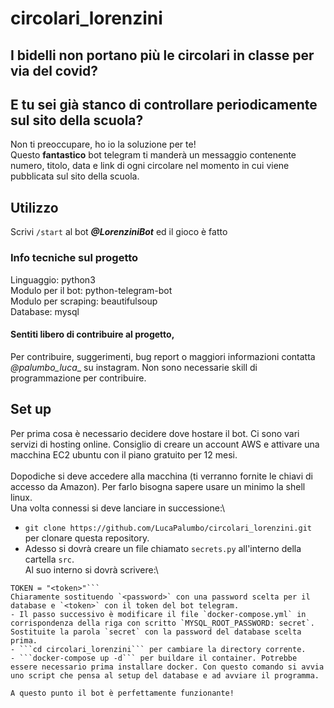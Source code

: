 # circolari_lorenzini
## I bidelli non portano più le circolari in classe per via del covid?
## E tu sei già stanco di controllare periodicamente sul sito della scuola?
Non ti preoccupare, ho io la soluzione per te!\
Questo **fantastico** bot telegram ti manderà un messaggio contenente numero, titolo, data e link di ogni circolare nel momento in cui viene pubblicata sul sito della scuola.

## Utilizzo
Scrivi ```/start``` al bot **_@LorenziniBot_** ed il gioco è fatto

### Info tecniche sul progetto
Linguaggio: python3\
Modulo per il bot: python-telegram-bot\
Modulo per scraping: beautifulsoup\
Database: mysql

#### Sentiti libero di contribuire al progetto,
Per contribuire, suggerimenti, bug report o maggiori informazioni contatta _@palumbo_luca__ su instagram. Non sono necessarie skill di programmazione per contribuire.


## Set up
Per prima cosa è necessario decidere dove hostare il bot. Ci sono vari servizi di hosting online. Consiglio di creare un account AWS e attivare una macchina EC2 ubuntu con il piano gratuito per 12 mesi.\
\
Dopodiche si deve accedere alla macchina (ti verranno fornite le chiavi di accesso da Amazon). Per farlo bisogna sapere usare un minimo la shell linux.\
Una volta connessi si deve lanciare in successione:\
- ```git clone https://github.com/LucaPalumbo/circolari_lorenzini.git``` per clonare questa repository.
- Adesso si dovrà creare un file chiamato `secrets.py` all'interno della cartella `src`.\
Al suo interno si dovrà scrivere:\
```DB_PASSWORD = "<password>"
TOKEN = "<token>"```
Chiaramente sostituendo `<password>` con una password scelta per il database e `<token>` con il token del bot telegram.
- Il passo successivo è modificare il file `docker-compose.yml` in corrispondenza della riga con scritto `MYSQL_ROOT_PASSWORD: secret`. Sostituite la parola `secret` con la password del database scelta prima.
- ```cd circolari_lorenzini``` per cambiare la directory corrente.
- ```docker-compose up -d``` per buildare il container. Potrebbe essere necessario prima installare docker. Con questo comando si avvia uno script che pensa al setup del database e ad avviare il programma.

A questo punto il bot è perfettamente funzionante!
